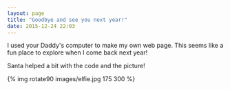 ```yaml
---
layout: page
title: "Goodbye and see you next year!"
date: 2015-12-24 22:03
---
```


I used your Daddy's computer to make my own web page. This seems like a
fun place to explore when I come back next year!

Santa helped a bit with the code and the picture!

{% img rotate90 images/elfie.jpg 175 300 %}
